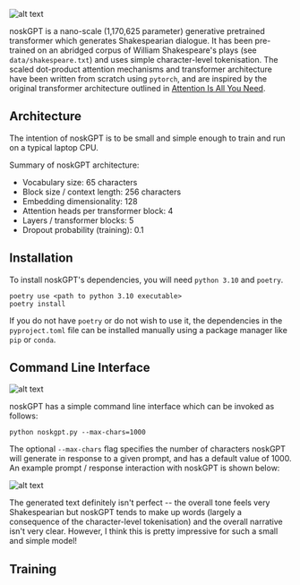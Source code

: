 ![alt text](https://github.com/oskarfernlund/noskGPT/blob/master/assets/logo.png)

noskGPT is a nano-scale (1,170,625 parameter) generative pretrained transformer which generates Shakespearian dialogue. It has been pre-trained on an abridged corpus of William Shakespeare's plays (see `data/shakespeare.txt`) and uses simple character-level tokenisation. The scaled dot-product attention mechanisms and transformer architecture have been written from scratch using `pytorch`, and are inspired by the original transformer architecture outlined in [Attention Is All You Need](https://proceedings.neurips.cc/paper_files/paper/2017/file/3f5ee243547dee91fbd053c1c4a845aa-Paper.pdf).

## Architecture

The intention of noskGPT is to be small and simple enough to train and run on a typical laptop CPU.

Summary of noskGPT architecture:

- Vocabulary size: 65 characters
- Block size / context length: 256 characters
- Embedding dimensionality: 128
- Attention heads per transformer block: 4
- Layers / transformer blocks: 5
- Dropout probability (training): 0.1

## Installation

To install noskGPT's dependencies, you will need `python 3.10` and `poetry`.

```
poetry use <path to python 3.10 executable>
poetry install
```

If you do not have `poetry` or do not wish to use it, the dependencies in the `pyproject.toml` file can be installed manually using a package manager like `pip` or `conda`.

## Command Line Interface

![alt text](https://github.com/oskarfernlund/noskGPT/blob/master/assets/cli3.png)

noskGPT has a simple command line interface which can be invoked as follows:

```
python noskgpt.py --max-chars=1000
```

The optional `--max-chars` flag specifies the number of characters noskGPT will generate in response to a given prompt, and has a default value of 1000. An example prompt / response interaction with noskGPT is shown below:

![alt text](https://github.com/oskarfernlund/noskGPT/blob/master/assets/cli4.png)

The generated text definitely isn't perfect -- the overall tone feels very Shakespearian but noskGPT tends to make up words (largely a consequence of the character-level tokenisation) and the overall narrative isn't very clear. However, I think this is pretty impressive for such a small and simple model!

## Training

